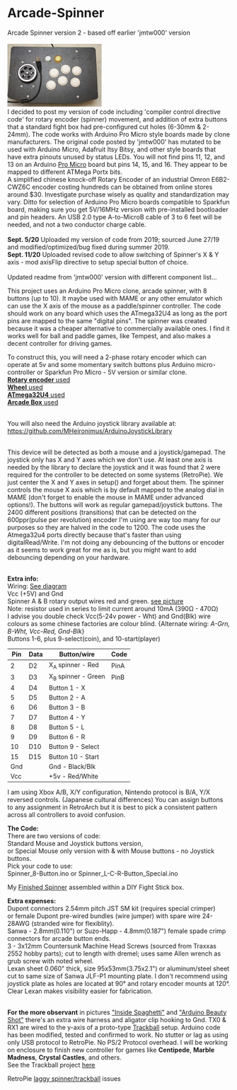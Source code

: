 # Arcade-Spinner
Arcade Spinner version 2 - based off earlier 'jmtw000' version <br/><br/>
![Spinner](Pics/IMG_3830.jpg)  
I decided to post my version of code including 'compiler control directive code' for rotary encoder (spinner) movement, and addition of extra buttons that a standard fight box had pre-configured cut holes (6-30mm & 2-24mm). The code works with Arduino Pro Micro style boards made by clone manufacturers. The original code posted by 'jmtw000' has mutated to be used with Arduino Micro, Adafruit Itsy Bitsy, and other style boards that have extra pinouts unused by status LEDs. You will not find pins 11, 12, and 13 on an  Arduino [Pro Micro](Pics/Arduino%20Pro%20Micro%20Atmega32u4.jpg) board but pins 14, 15, and 16. They appear to be mapped to different ATMega Portx bits.<br/>
A simplified chinese knock-off Rotary Encoder of an industrial Omron E6B2-CWZ6C encoder costing hundreds can be obtained from online stores around $30. Investigate purchase wisely as quality and standardization may vary. Ditto for selection of Arduino Pro Micro boards compatible to Sparkfun board, making sure you get 5V/16MHz version with pre-installed bootloader and pin headers. An USB 2.0 type A-to-MicroB cable of 3 to 6 feet will be needed, and not a two conductor charge cable.<br/><br/>
**Sept. 5/20** Uploaded my version of code from 2019; sourced June 27/19 and modified/optimized/bug fixed during summer 2019.<br/>
**Sept. 11/20** Uploaded revised code to allow switching of Spinner's X & Y axis - mod axisFlip directive to setup special button of choice. <br/><br/>
Updated readme from 'jmtw000' version with different component list...

This project uses an Arduino Pro Micro clone, arcade spinner, with 8 buttons (up to 10). It maybe used with MAME or any other emulator which can use the X axis of the mouse as a paddle/spinner controller. The code should work on any board which uses the ATmega32U4 as long as the port pins are mapped to the same "digital pins". The spinner was created because it was a cheaper alternative to commercially available ones. I find it works well for ball and paddle games, like Tempest, and also makes a decent controller for driving games.

To construct this, you will need a 2-phase rotary encoder which can operate at 5v and some momentary switch buttons plus Arduino micro-controller or Sparkfun Pro Micro - 5V version or similar clone.<br/> 
[**Rotary encoder** used](https://www.amazon.ca/gp/product/B00IJ788AA/ref=ppx_yo_dt_b_asin_title_o07_s00?ie=UTF8&psc=1)<br/>
[**Wheel** used](https://www.amazon.ca/gp/product/B07DPDJHR6/ref=ppx_yo_dt_b_asin_title_o06_s00?ie=UTF8&psc=1)<br/>
[**ATmega32U4** used](https://www.amazon.ca/gp/product/B01N4TVIQX/ref=ppx_yo_dt_b_asin_title_o02_s00?ie=UTF8&psc=1)<br/> 
[**Arcade Box** used](https://www.amazon.ca/gp/product/B07HRS9BFK/ref=ppx_yo_dt_b_asin_image_o01_s00?ie=UTF8&psc=1)<br/><br/>

You will also need the Arduino joystick library available at: https://github.com/MHeironimus/ArduinoJoystickLibrary<br/><br/>

This device will be detected as both a mouse and a joystick/gamepad. The joystick only has X and Y axes which we don't use. At least one axis is needed by the library to declare the joystick and it was found that 2 were required for the controller to be detected on some systems (RetroPie). We just center the X and Y axes in setup() and forget about them. The spinner controls the mouse X axis which is by default mapped to the analog dial in MAME (don't forget to enable the mouse in MAME under advanced options!). The buttons will work as regular gamepad/joystick buttons. The 2400 different positions (transitions) that can be detected on the 600ppr(pulse per revolution) encoder I'm using are way too many for our purposes so they are halved in the code to 1200. The code uses the Atmega32u4 ports directly because that's faster than using digitalRead/Write. I'm not doing any debouncing of the buttons or encoder as it seems to work great for me as is, but you might want to add debouncing depending on your hardware.<br/><br/>

**Extra info:**<br/>
Wiring: [See diagram](Pics/Spinner%20Sketch_bb.jpg)<br/>
Vcc (+5V) and Gnd<br/>
Spinner A & B rotary output wires red and green. [see picture](Pics/Inside%20guts%20of%20spinner.jpg) <br/>
Note: resistor used in series to limit current around 10mA (390Ω	- 470Ω)  
I advise you double check Vcc(5-24v power - Wht) and Gnd(Blk) wire colours as some chinese factories are colour blind. {Alternate wiring: *A-Grn, B-Wht, Vcc-Red, Gnd-Blk*}<br/>
Buttons 1-6, plus 9-select(coin), and 10-start(player)<br/>

Pin |Data |Button/wire  |Code  
--- |---- |------------ |----  
2   |D2   |X<sub>A</sub> spinner - Red |PinA  
3   |D3   |X<sub>B</sub> spinner - Green |PinB  
4   |D4   |Button 1 - X
5   |D5   |Button 2 - A
6   |D6   |Button 3 - B
7   |D7   |Button 4 - Y
8   |D8   |Button 5 - L
9   |D9   |Button 6 - R
10  |D10  |Button 9 - Select
15  |D15  |Button 10 - Start
Gnd |     |Gnd - Black/Blk
Vcc |     |+5v - Red/White  <br/>

I am using Xbox A/B, X/Y configuration, Nintendo protocol is B/A, Y/X reversed controls. (Japanese cultural differences) 
You can assign buttons to any assignment in RetroArch but it is best to pick a consistent pattern across all controllers to avoid confusion.  

**The Code:**<br/>
There are two versions of code:  
Standard Mouse and Joystick buttons version,  
or Special Mouse only version with & with Mouse buttons - no Joystick buttons.  
Pick your code to use:  
Spinner_8-Button.ino or Spinner_L-C-R-Button_Special.ino  

My [Finished Spinner](Pics/CraigB's%20Spinner.jpg) assembled within a DIY Fight Stick box.  <br/>
 
**Extra expenses:**  
Dupont connectors 2.54mm pitch JST SM kit (requires special crimper)  
or female Dupont pre-wired bundles (wire jumper) with spare wire 24-28AWG (stranded wire for flexiblity).  
Sanwa - 2.8mm(0.110") or Suzo-Happ - 4.8mm(0.187") female spade crimp connectors for arcade button ends.  
3 - 3x12mm Countersunk Machine Head Screws (sourced from Traxxas 2552 hobby parts); cut to length with dremel; uses same Allen wrench as grub screw with noted wheel.  
Lexan sheet 0.060" thick, size 95x53mm(3.75x2.1") or aluminum/steel sheet cut to same size of Sanwa JLF-P1 mounting plate. I don't recommend using joystick plate as holes are located at 90° and rotary encoder mounts at 120°.  
Clear Lexan makes visibility easier for fabrication.<br/><br/>

**For the more observant** in pictures ["Inside Spaghetti"](Special%20Testing%20Pics/Inside%20spaghetti.jpg) and ["Arduino Beauty Shot"](Special%20Testing%20Pics/Arduino%20beauty%20shot.jpg) there's an extra wire harness and aligator clip hooking to Gnd. TX0 & RX1 are wired to the y-axis of a proto-type [Trackball](https://www.amazon.ca/gp/product/B00F1YQH6G/ref=ppx_yo_dt_b_asin_title_o01_s00?ie=UTF8&psc=1) setup. Arduino code has been modified, tested and confirmed to work. No stutter or lag as using only USB protocol to RetroPie. No PS/2 Protocol overhead. I will be working on enclosure to finish new controller for games like **Centipede**, **Marble Madness**, **Crystal Castles**, and others.  
See the Trackball project [here](https://github.com/CraigB-spinner/Arcade-Trackball)  

RetroPie [laggy spinner/trackball](laggy_mouse.md) issues
